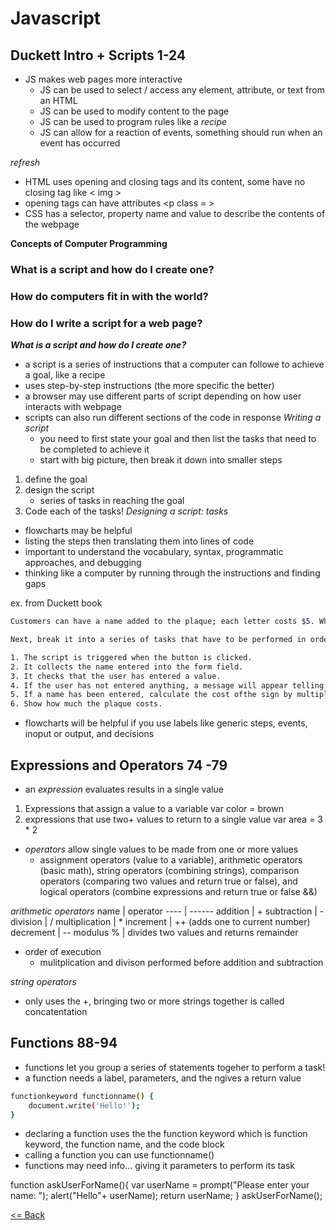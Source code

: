 # Javascript

## Duckett Intro + Scripts 1-24
* JS makes web pages more interactive
    * JS can be used to select / access any element, attribute, or text from an HTML
    * JS can be used to modify content to the page
    * JS can be used to program rules like a *recipe*
    * JS can allow for a reaction of events, something should run when an event has occurred

*refresh*
- HTML uses opening and closing tags and its content, some have no closing tag like < img >
- opening tags can have attributes <p class = >
- CSS  has a selector, property name and value to describe the contents of the webpage

**Concepts of Computer Programming**

### What is a script and how do I create one?
### How do computers fit in with the world?
### How do I write a script for a web page?

***What is a script and how do I create one?***
- a script is a series of instructions that a computer can followe to achieve a goal, like a recipe
- uses step-by-step instructions (the more specific the better)
- a browser may use different parts of script depending on how user interacts with webpage
- scripts can also run different sections of the code in response
*Writing a script*
    - you need to first state your goal and then list the tasks that need to be completed to achieve it
    - start with big picture, then break it down into smaller steps
1. define the goal
2. design the script
    - series of tasks in reaching the goal
3. Code each of the tasks!
*Designing a script: tasks*
- flowcharts may be helpful
- listing the steps then translating them into lines of code
- important to understand the vocabulary, syntax, programmatic approaches, and debugging
- thinking like a computer by running through the instructions and finding gaps

ex. from Duckett book
```bash
Customers can have a name added to the plaque; each letter costs $5. When a user enters a name, show the how much it will cost.

Next, break it into a series of tasks that have to be performed in order to achieve the goals:

1. The script is triggered when the button is clicked. 
2. It collects the name entered into the form field. 
3. It checks that the user has entered a value.
4. If the user has not entered anything, a message will appear telling them to enter a name.
5. If a name has been entered, calculate the cost ofthe sign by multiplying the number of letters by the cost per letter.
6. Show how much the plaque costs.
```
- flowcharts will be helpful if you use labels like generic steps, events, inoput or output, and decisions

## Expressions and Operators 74 -79

- an *expression* evaluates results in a single value
1. Expressions that assign a value to a variable
    var color = brown
2. expressions that use two+ values to return to a single value
    var area = 3 * 2
- *operators* allow single values to be made from one or more values
    - assignment operators (value to a variable), arithmetic operators (basic math), string operators (combining strings), comparison operators (comparing two values and return true or false), and logical operators (combine expressions and return true or false &&)

*arithmetic operators*
name | operator
---- | ------
addition | +
subtraction | -
division | /
multiplication | *
increment | ++ (adds one to current number)
decrement | --
modulus % | divides two values and returns remainder

- order of execution
    - mulitplication and divison performed before addition and subtraction

*string operators*
- only uses the +, bringing two or more strings together is called concatentation

## Functions 88-94
- functions let you group a series of statements togeher to perform a task!
- a function needs a label, parameters, and the ngives a return value

```bash
functionkeyword functionname() {
    document.write('Hello!');
}
```
- declaring a function uses the the function keyword which is function keyword, the function name, and the code block
- calling a function you can use functionname()
- functions may need info... giving it parameters to perform its task



function askUserForName(){
    var userName = prompt("Please enter your name: ");
    alert("Hello"+ userName);
    return userName;
}
askUserForName();






[<= Back](README.md)

